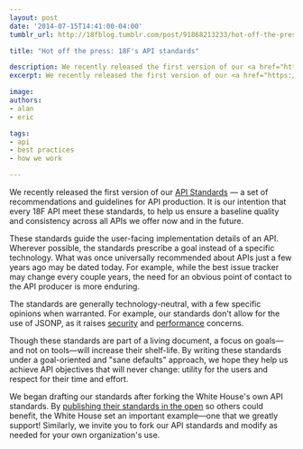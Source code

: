 ```yaml
---
layout: post
date: '2014-07-15T14:41:00-04:00'
tumblr_url: http://18fblog.tumblr.com/post/91868213233/hot-off-the-press-18fs-api-standards

title: "Hot off the press: 18F's API standards"

description: We recently released the first version of our <a href="https://github.com/18F/api-standards">API Standards</a> — a set of recommendations and guidelines for API production. It is our intention that every 18F API meet these standards, to help us ensure a baseline quality and consistency across all APIs we offer now and in the future.
excerpt: We recently released the first version of our <a href="https://github.com/18F/api-standards">API Standards</a> — a set of recommendations and guidelines for API production. It is our intention that every 18F API meet these standards, to help us ensure a baseline quality and consistency across all APIs we offer now and in the future.

image: 
authors:
- alan
- eric

tags:
- api
- best practices
- how we work

---
```

We recently released the first version of our [API
Standards](https://github.com/18F/api-standards) — a set of
recommendations and guidelines for API production. It is our intention
that every 18F API meet these standards, to help us ensure a baseline
quality and consistency across all APIs we offer now and in the future.

These standards guide the user-facing implementation details of an API.
Wherever possible, the standards prescribe a goal instead of a specific
technology. What was once universally recommended about APIs just a few
years ago may be dated today. For example, while the best issue tracker
may change every couple years, the need for an obvious point of contact
to the API producer is more enduring.

The standards are generally technology-neutral, with a few specific
opinions when warranted. For example, our standards don't allow for the
use of JSONP, as it raises
[security](https://en.wikipedia.org/wiki/JSONP#Security_concerns) and
[performance](https://gist.github.com/tmcw/6244497#practical-concerns)
concerns.

Though these standards are part of a living document, a focus on
goals—and not on tools—will increase their shelf-life. By writing these
standards under a goal-oriented and "sane defaults" approach, we hope
they help us achieve API objectives that will never change: utility for
the users and respect for their time and effort.

We began drafting our standards after forking the White House's own API
standards. By [publishing their standards in the
open](https://github.com/WhiteHouse/api-standards) so others could
benefit, the White House set an important example—one that we greatly
support! Similarly, we invite you to fork our API standards and modify
as needed for your own organization's use.
